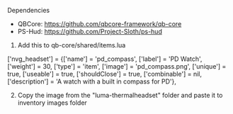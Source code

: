 Dependencies

- QBCore: https://github.com/qbcore-framework/qb-core
- PS-Hud: https://github.com/Project-Sloth/ps-hud

1. Add this to qb-core/shared/items.lua

['nvg_headset'] = {['name'] = 'pd_compass', ['label'] = 'PD Watch', ['weight'] = 30, ['type'] = 'item', ['image'] = 'pd_compass.png', ['unique'] = true, ['useable'] = true, ['shouldClose'] = true, ['combinable'] = nil, ['description'] = 'A watch with a built in compass for PD'},

2. Copy the image from the "luma-thermalheadset" folder and paste it to inventory images folder